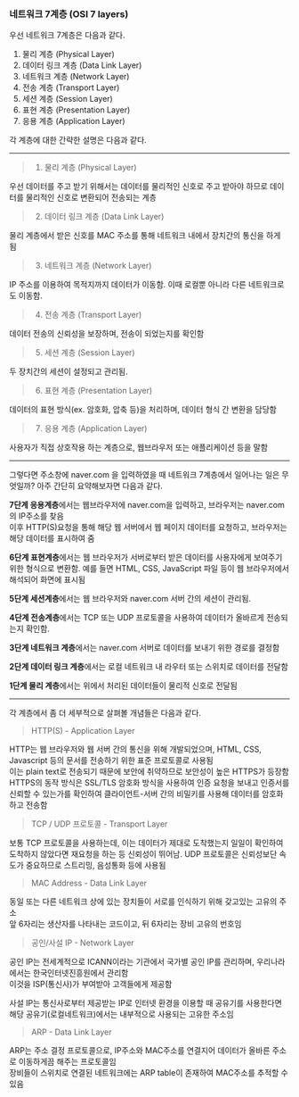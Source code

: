 ### 네트워크 7계층 (OSI 7 layers)

우선 네트워크 7계층은 다음과 같다. 
1. 물리 계층 (Physical Layer)
2. 데이터 링크 계층 (Data Link Layer)
3. 네트워크 계층 (Network Layer)
4. 전송 계층 (Transport Layer)
5. 세션 계층 (Session Layer)
6. 표현 계층 (Presentation Layer)
7. 응용 계층 (Application Layer)

각 계층에 대한 간략한 설명은 다음과 같다.

---
> 1. 물리 계층 (Physical Layer)
> 
우선 데이터를 주고 받기 위해서는 데이터를 물리적인 신호로 주고 받아야 하므로 데이터를 물리적인 신호로 변환되어 전송되는 계층
> 2. 데이터 링크 계층 (Data Link Layer)
> 
물리 계층에서 받은 신호를 MAC 주소를 통해 네트워크 내에서 장치간의 통신을 하게 됨

> 3. 네트워크 계층 (Network Layer)
> 
IP 주소를 이용하여 목적지까지 데이터가 이동함. 이때 로컬뿐 아니라 다른 네트워크로도 이동함.

> 4. 전송 계층 (Transport Layer)
> 
데이터 전송의 신뢰성을 보장하며, 전송이 되었는지를 확인함

> 5. 세션 계층 (Session Layer)
> 
두 장치간의 세션이 설정되고 관리됨.

> 6. 표현 계층 (Presentation Layer)
> 
데이터의 표현 방식(ex. 암호화, 압축 등)을 처리하며, 데이터 형식 간 변환을 담당함

> 7. 응용 계층 (Application Layer)
> 
사용자가 직접 상호작용 하는 계층으로, 웹브라우저 또는 애플리케이션 등을 말함

---

그렇다면 주소창에 naver.com 을 입력하였을 때 네트워크 7계층에서 일어나는 일은 무엇일까?
아주 간단히 요약해보자면 다음과 같다.

**7단계 응용계층**에서는 웹브라우저에 naver.com을 입력하고, 브라우저는 naver.com의 IP주소를 찾음  
이후 HTTP(S)요청을 통해 해당 웹 서버에서 웹 페이지 데이터를 요청하고, 브라우저는 해당 데이터를 표시하여 줌

**6단계 표현계층**에서는 웹 브라우저가 서버로부터 받은 데이터를 사용자에게 보여주기 위한 형식으로 변환함.
예를 들면 HTML, CSS, JavaScript 파일 등이 웹 브라우저에서 해석되어 화면에 표시됨

**5단계 세션계층**에서는 웹 브라우저와 naver.com 서버 간의 세션이 관리됨.

**4단계 전송계층**에서는 TCP 또는 UDP 프로토콜을 사용하여 데이터가 올바르게 전송되는지 확인함.  

**3단계 네트워크 계층**에서는 naver.com 서버로 데이터를 보내기 위한 경로를 결정함

**2단계 데이터 링크 계층**에서는 로컬 네트워크 내 라우터 또는 스위치로 데이터를 전달함

**1단계 물리 계층**에서는 위에서 처리된 데이터들이 물리적 신호로 전달됨

---

각 계층에서 좀 더 세부적으로 살펴볼 개념들은 다음과 같다.

> HTTP(S) - Application Layer
> 
HTTP는 웹 브라우저와 웹 서버 간의 통신을 위해 개발되었으며, HTML, CSS, Javascript 등의 문서를 전송하기 위한 표준 프로토콜로 사용됨  
이는 plain text로 전송되기 때문에 보안에 취약하므로 보안성이 높은 HTTPS가 등장함  
HTTPS의 동작 방식은 SSL/TLS 암호화 방식을 사용하여 인증 요청을 보내고 인증서를 신뢰할 수 있는가를 확인하여 클라이언트-서버 간의 비밀키를 사용해 데이터를 암호화 하고 전송함

> TCP / UDP 프로토콜 - Transport Layer
> 
보통 TCP 프로토콜을 사용하는데, 이는 데이터가 제대로 도착했는지 일일이 확인하여 도착하지 않았다면 재요청을 하는 등 신뢰성이 뛰어남.
UDP 프로토콜은 신뢰성보단 속도가 중요하므로 스트리밍, 음성통화 등에 사용됨

> MAC Address - Data Link Layer
> 
동일 또는 다른 네트워크 상에 있는 장치들이 서로를 인식하기 위해 갖고있는 고유의 주소  
앞 6자리는 생산자를 나타내는 코드이고, 뒤 6자리는 장비 고유의 번호임

> 공인/사설 IP - Network Layer
> 
공인 IP는 전세계적으로 ICANN이라는 기관에서 국가별 공인 IP를 관리하며, 우리나라에서는 한국인터넷진흥원에서 관리함  
이것을 ISP(통신사)가 부여받아 고객들에게 제공함

사설 IP는 통신사로부터 제공받는 IP로 인터넷 환경을 이용할 때 공유기를 사용한다면 해당 공유기(로컬네트워크)에서는 내부적으로 사용되는 고유한 주소임

> ARP - Data Link Layer
>
ARP는 주소 결정 프로토콜으로, IP주소와 MAC주소를 연결지어 데이터가 올바른 주소로 이동하게끔 해주는 프로토콜임  
장비들이 스위치로 연결된 네트워크에는 ARP table이 존재하여 MAC주소를 추적할 수 있음
